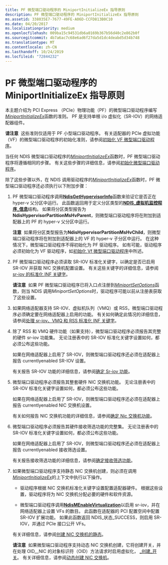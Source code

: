 ```yaml
---
title: PF 微型端口驱动程序的 MiniportInitializeEx 指导原则
description: PF 微型端口驱动程序的 MiniportInitializeEx 指导原则
ms.assetid: 338035E7-7677-49FE-A06D-CCFD813B0C10
ms.date: 04/20/2017
ms.localizationpriority: medium
ms.openlocfilehash: 009ba15c94531db6a0169b367b56d40c2e862b0f
ms.sourcegitcommit: 4b7a6ac7c68e6ad6f27da5d1dc4deabd5d34b748
ms.translationtype: MT
ms.contentlocale: zh-CN
ms.lasthandoff: 10/24/2019
ms.locfileid: "72844232"
---
```

# <a name="miniportinitializeex-guidelines-for-pf-miniport-drivers"></a>PF 微型端口驱动程序的 MiniportInitializeEx 指导原则


本主题介绍为 PCI Express （PCIe）物理功能（PF）的微型端口驱动程序编写[*MiniportInitializeEx*](https://docs.microsoft.com/windows-hardware/drivers/ddi/ndis/nc-ndis-miniport_initialize)函数的准则。 PF 是支持单根 i/o 虚拟化（SR-IOV）的网络适配器组件。

**请注意**  这些准则仅适用于 PF 小型端口驱动程序。 有关适配器的 PCIe 虚拟功能（VF）的微型端口驱动程序的初始化准则，请参阅[初始化 VF 微型端口驱动程序](initializing-a-vf-miniport-driver.md)。

 

当任何 NDIS 微型端口驱动程序的[*MiniportInitializeEx*](https://docs.microsoft.com/windows-hardware/drivers/ddi/ndis/nc-ndis-miniport_initialize)函数时，PF 微型端口驱动程序将遵循相同的步骤。 有关这些步骤的详细信息，请参阅[初始化微型端口驱动程序](initializing-a-miniport-driver.md)。

除了这些步骤以外，在 NDIS 调用驱动程序的[*MiniportInitializeEx*](https://docs.microsoft.com/windows-hardware/drivers/ddi/ndis/nc-ndis-miniport_initialize)函数时，PF 微型端口驱动程序还必须执行以下附加步骤：

1.  PF 微型端口驱动程序调用[**NdisGetHypervisorInfo**](https://docs.microsoft.com/windows-hardware/drivers/ddi/ndis/nf-ndis-ndisgethypervisorinfo)函数来验证它是否正在 hyper-v 父分区中运行。 此函数返回用于定义分区类型的[**NDIS\_虚拟机监控程序\_信息**](https://docs.microsoft.com/windows-hardware/drivers/ddi/ntddndis/ns-ntddndis-_ndis_hypervisor_info)结构。 如果将分区类型报告为**NdisHypervisorPartitionMsHvParent**，则微型端口驱动程序将在附加到适配器上的 PF 的 hyper-v 父分区中运行。

    **注意**  如果将分区类型报告为**NdisHypervisorPartitionMsHvChild**，则微型端口驱动程序将在附加到适配器上的 VF 的 hyper-v 子分区中运行。 在这种情况下，微型端口驱动程序不得初始化为 PF 驱动程序。 如有可能，驱动程序必须初始化为 VF 驱动程序，如[初始化 Vf 微型端口驱动程序](initializing-a-vf-miniport-driver.md)中所述。

     

2.  PF 微型端口驱动程序必须读取 SR-IOV 标准化关键字，以确定是否已启用 SR-IOV 并获取 NIC 交换机配置设置。 有关这些关键字的详细信息，请参阅[sr-iov 的标准化 INF 关键字](standardized-inf-keywords-for-sr-iov.md)。

    **请注意**  如果 PF 微型端口驱动程序已将入口点注册到[*MiniportSetOptions*](https://docs.microsoft.com/windows-hardware/drivers/ddi/ndis/nc-ndis-set_options)函数，则当 NDIS 调用*MiniportSetOptions*时，驱动程序可能以前从注册表获取了这些设置。

     

3.  如果网络适配器支持 SR-IOV、虚拟机队列（VMQ）或 RSS，微型端口驱动程序必须确定要在网络适配器上启用的功能。 有关如何确定此情况的详细信息，请参阅[处理 sr-iov、VMQ 和 RSS 标准化 INF 关键字](handling-sr-iov--vmq--and-rss-standardized-inf-keywords.md)。

4.  除了 RSS 和 VMQ 硬件功能（如果支持），微型端口驱动程序必须报告其完整的硬件 sr-iov 功能集。 无论注册表中的 SR-IOV 标准化关键字设置如何，都必须公布这些功能。

    如果在网络适配器上启用了 SR-IOV，则微型端口驱动程序还必须在适配器上报告 currentlyenabled SR-IOV 设置。

    有关报告 SR-IOV 功能的详细信息，请参阅[确定 Sr-iov 功能](determining-sr-iov-capabilities.md)。

5.  微型端口驱动程序必须报告其整套硬件 NIC 交换机功能。 无论注册表中的 SR-IOV 标准化关键字设置如何，都必须公布这些功能。

    如果在网络适配器上启用了 SR-IOV，则微型端口驱动程序还必须在适配器上报告 currentlyenabled NIC 交换机设置。

    有关如何报告 NIC 交换机功能的详细信息，请参阅[确定 Nic 交换机功能](determining-nic-switch-capabilities.md)。

6.  微型端口驱动程序必须报告其硬件接收筛选功能的完整集。 无论注册表中的 SR-IOV 标准化关键字设置如何，都必须公布这些功能。

    如果在网络适配器上启用了 SR-IOV，则微型端口驱动程序还必须在适配器上报告 currentlyenabled 接收筛选设置。

    有关报告接收筛选功能的详细信息，请参阅[确定接收筛选功能](determining-receive-filtering-capabilities.md)。

7.  如果微型端口驱动程序支持静态 NIC 交换机创建，则必须在调用[*MiniportInitializeEx*](https://docs.microsoft.com/windows-hardware/drivers/ddi/ndis/nc-ndis-miniport_initialize)的上下文中执行以下操作。

    -   驱动程序根据 NIC 交换机标准化关键字设置配置适配器硬件。 根据这些设置，驱动程序将为 NIC 交换机分配必要的硬件和软件资源。

    -   微型端口驱动程序调用[**NdisMEnableVirtualization**](https://docs.microsoft.com/windows-hardware/drivers/ddi/ndis/nf-ndis-ndismenablevirtualization)以启用 sr-iov，并在网络适配器上设置 VFs 的数目。 此函数在适配器的 PCI 配置空间中配置 SR-IOV 扩展功能。 如果此函数返回 NDIS\_状态\_SUCCESS，则启用 SR-IOV，并通过 PCIe 接口公开 VFs。

    有关详细信息，请参阅[创建 NIC 交换机的静态](static-creation-of-a-nic-switch.md)。

    **请注意**  如果微型端口驱动程序支持动态 NIC 交换机创建，它将创建开关，并在处理 OID\_\_NIC 的对象标识符（OID）方法请求时启用虚拟化， [\_创建\_开关](https://docs.microsoft.com/windows-hardware/drivers/network/oid-nic-switch-create-switch)。 有关详细信息，请参阅[动态创建 NIC 交换机](dynamic-creation-of-a-nic-switch.md)。

     

 

 





